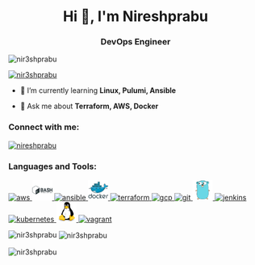 <h1 align="center">Hi 👋, I'm Nireshprabu</h1>
<h3 align="center">DevOps Engineer</h3>

<p align="left"> <img src="https://komarev.com/ghpvc/?username=nir3shprabu&label=Profile%20views&color=0e75b6&style=flat" alt="nir3shprabu" /> </p>

<p align="left"> <a href="https://github.com/ryo-ma/github-profile-trophy"><img src="https://github-profile-trophy.vercel.app/?username=nir3shprabu" alt="nir3shprabu" /></a> </p>

- 🌱 I’m currently learning **Linux, Pulumi, Ansible**

- 💬 Ask me about **Terraform, AWS, Docker**

<h3 align="left">Connect with me:</h3>
<p align="left">
<a href="https://linkedin.com/in/nireshprabu" target="blank"><img align="center" src="https://raw.githubusercontent.com/rahuldkjain/github-profile-readme-generator/master/src/images/icons/Social/linked-in-alt.svg" alt="nireshprabu" height="30" width="40" /></a>
</p>

<h3 align="left">Languages and Tools:</h3>
<p align="left"> <a href="https://aws.amazon.com" target="_blank" rel="noreferrer"> <img src="https://zeevector.com/wp-content/uploads/Aws-Logo-PNG@zeevector.com_.png" alt="aws" width="40" height="40"/> </a> <a href="https://www.gnu.org/software/bash/" target="_blank" rel="noreferrer"> <img src="https://raw.githubusercontent.com/github/explore/main/topics/bash/bash.png" alt="bash" width="40" height="40"/> </a> <a href="https://www.ansible.com" target="_blank" rel="noreferrer"> <img src="https://levelupla.io/wp-content/uploads/2020/05/ansiblelogo.png" alt="ansible" width="40" height="40"/> </a> <a href="https://www.docker.com/" target="_blank" rel="noreferrer"> <img src="https://raw.githubusercontent.com/devicons/devicon/master/icons/docker/docker-original-wordmark.svg" alt="docker" width="40" height="40"/> </a> <a href="https://www.terraform.io/" target="_blank" rel="noreferrer"> <img src="https://miro.medium.com/v2/resize:fit:720/format:webp/1*gGzdqc-mUyqSnlcBfd5CqQ.png" alt="terraform" width="60" height="40"/> </a> <a href="https://cloud.google.com" target="_blank" rel="noreferrer"> <img src="https://www.vectorlogo.zone/logos/google_cloud/google_cloud-icon.svg" alt="gcp" width="40" height="40"/> </a> <a href="https://git-scm.com/" target="_blank" rel="noreferrer"> <img src="https://www.vectorlogo.zone/logos/git-scm/git-scm-icon.svg" alt="git" width="40" height="40"/> </a> <a href="https://golang.org" target="_blank" rel="noreferrer"> <img src="https://raw.githubusercontent.com/devicons/devicon/master/icons/go/go-original.svg" alt="go" width="40" height="40"/> </a> <a href="https://www.jenkins.io" target="_blank" rel="noreferrer"> <img src="https://www.vectorlogo.zone/logos/jenkins/jenkins-icon.svg" alt="jenkins" width="40" height="40"/> </a> <a href="https://kubernetes.io" target="_blank" rel="noreferrer"> <img src="https://www.vectorlogo.zone/logos/kubernetes/kubernetes-icon.svg" alt="kubernetes" width="40" height="40"/> </a> <a href="https://www.linux.org/" target="_blank" rel="noreferrer"> <img src="https://raw.githubusercontent.com/devicons/devicon/master/icons/linux/linux-original.svg" alt="linux" width="40" height="40"/> </a> <a href="https://www.vagrantup.com/" target="_blank" rel="noreferrer"> <img src="https://www.vectorlogo.zone/logos/vagrantup/vagrantup-icon.svg" alt="vagrant" width="40" height="40"/> </a> </p>

<p><img align="left" src="https://github-readme-stats.vercel.app/api/top-langs?username=nir3shprabu&show_icons=true&locale=en&layout=compact" alt="nir3shprabu" /></p>

<p>&nbsp;<img align="center" src="https://github-readme-stats.vercel.app/api?username=nir3shprabu&show_icons=true&locale=en" alt="nir3shprabu" /></p>

<p><img align="center" src="https://github-readme-streak-stats.herokuapp.com/?user=nir3shprabu&" alt="nir3shprabu" /></p>
